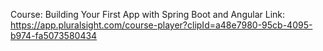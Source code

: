 Course: Building Your First App with Spring Boot and Angular
Link: https://app.pluralsight.com/course-player?clipId=a48e7980-95cb-4095-b974-fa5073580434

